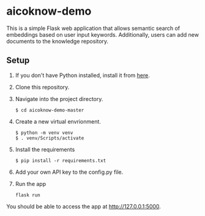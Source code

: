 # aicoknow-demo

This is a simple Flask web application that allows semantic search of embeddings based on user input keywords. Additionally, users can add new documents to the knowledge repository.

## Setup
1. If you don't have Python installed, install it from [here](https://www.python.org/downloads/).

2. Clone this repository.

3. Navigate into the project directory.
    ```
    $ cd aicoknow-demo-master
    ```

4. Create a new virtual envrionment.
    ```
    $ python -m venv venv
    $ . venv/Scripts/activate
    ```

5. Install the requirements
    ```
    $ pip install -r requirements.txt
    ```

6. Add your own API key to the config.py file.

7. Run the app
    ```
    flask run
    ```

You should be able to access the app at http://127.0.0.1:5000.
